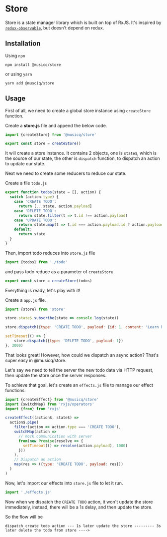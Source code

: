 # Store

Store is a state manager library which is built on top of RxJS. It's inspired by [`redux-observable`](tttps://github.com/redux-observable/redux-observable/), but doesn't depend on redux.

## Installation

Using `npm`

```shell
npm install @musicq/store
```

or using `yarn`

```shell
yarn add @musciq/store
```

## Usage

First of all, we need to create a global store instance using `createStore` function.

Create a **store.js** file and append the below code.

```js
import {createStore} from '@musicq/store'

export const store = createStore()
```

It will create a store instance. It contains 2 objects, one is `state$`, which is the source of our state, the other is `dispatch` function, to dispatch an action to update our state.

Next we need to create some reducers to reduce our state.

Create a file `todo.js`

```js
export function todos(state = [], action) {
  switch (action.type) {
    case 'CREATE TODO':
      return [...state, action.payload]
    case 'DELETE TODO':
      return state.filter(t => t.id !== action.payload)
    case 'UPDATE TODO':
      return state.map(t => t.id === action.payload.id ? action.payload : t)
    default:
      return state
  }
}
```

Then, import todo reduces into `store.js` file

```js
import {todos} from './todo'
```

and pass todo reduce as a parameter of `createStore`

```js
export const store = createStore(todos)
```

Everything is ready, let's play with it!

Create a `app.js` file.

```js
import {store} from 'store'

store.state$.subscribe(state => console.log(state))

store.dispatch({type: 'CREATE TODO', payload: {id: 1, content: 'Learn how to use @musicq/store'}})

setTimeout(() => {
    store.dispatch({type: 'DELETE TODO', payload: 1})
}, 3000)
```

That looks great! However, how could we dispatch an async action? That's super easy in @musicq/store.

Let's say we need to tell the server the new todo data via HTTP request, then update the store once the server responses.

To achieve that goal, let's create an `effects.js` file to manage our effect functions.

```js
import {createEffect} from '@musicq/store'
import {switchMap} from 'rxjs/operators'
import {from} from 'rxjs'

createEffect((action$, state$) =>
  action$.pipe(
    filter(action => action.type === 'CREATE TODO'),
    switchMap(action =>
      // mock communication with server 
      from(new Promise(resolve => {
        setTimeout(() => resolve(action.payload), 1000)
      }))
    ),
    // Dispatch an action
    map(res => ({type: 'CREATE TODO', payload: res}))
  )
)
```

Now, let's import our effects into `store.js` file to let it run.

```js
import './effects.js'
```

Now when we dispatch the `CREATE TODO` action, it won't update the store immediately, instead, there will be a 1s delay, and then update the store.

So the flow will be

```text
dispatch create todo action --- 1s later update the store --------- 3s later delete the todo from store ---->
```
